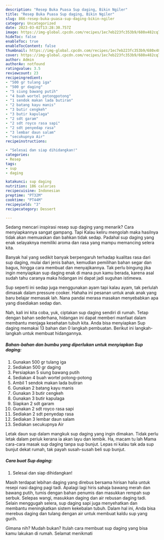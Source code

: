 ```yaml
---
description: "Resep Buka Puasa Sup daging, Bikin Ngiler"
title: "Resep Buka Puasa Sup daging, Bikin Ngiler"
slug: 866-resep-buka-puasa-sup-daging-bikin-ngiler
category: Uncategorized
date: 2023-03-02T13:28:30.757Z
image: https://img-global.cpcdn.com/recipes/1ec7eb223fc353b9/680x482cq70/sup-daging-foto-resep-utama.jpg
hideToc: false
enableToc: true
enableTocContent: false
thumbnail: https://img-global.cpcdn.com/recipes/1ec7eb223fc353b9/680x482cq70/sup-daging-foto-resep-utama.jpg
cover: https://img-global.cpcdn.com/recipes/1ec7eb223fc353b9/680x482cq70/sup-daging-foto-resep-utama.jpg
author: Admin
authorAv: notfound
ratingvalue: 3.5
reviewcount: 23
recipeingredient:
- "500 gr tulang iga"
- "500 gr daging"
- "5 siung bawang putih"
- "4 buah wortel potongpotong"
- "1 sendok makan lada butiran"
- "2 batang kayu manis"
- "3 butir cengkeh"
- "3 butir kapulaga"
- "2 sdt garam"
- "2 sdt royco rasa sapi"
- "2 sdt penyedap rasa"
- "3 lembar daun salam"
- "secukupnya Air"
recipeinstructions:

- "Selesai dan siap dihidangkan!"
categories:
- Resep
tags:
- sup
- daging

katakunci: sup daging 
nutrition: 186 calories
recipecuisine: Indonesian
preptime: "PT32M"
cooktime: "PT44M"
recipeyield: "3"
recipecategory: Dessert

---
```



Sedang mencari inspirasi resep sup daging yang menarik? Cara menyiapkannya sangat gampang. Tapi Kalau keliru mengolah maka hasilnya tidak akan memuaskan dan bahkan tidak sedap. Padahal sup daging yang enak selayaknya memiliki aroma dan rasa yang mampu memancing selera kita.


Banyak hal yang sedikit banyak berpengaruh terhadap kualitas rasa dari sup daging, mulai dari jenis bahan, kemudian pemilihan bahan segar dan bagus, hingga cara membuat dan menyajikannya. Tak perlu bingung jika ingin menyiapkan sup daging enak di mana pun kamu berada, karena asal sudah tahu caranya maka hidangan ini dapat jadi suguhan istimewa.

Sup seperti ini sedap juga menggunakan ayam tapi kalau ayam, tak perlulah dimasak dalam pressure cooker. Hahaha ini pesanan untuk anak anak yang baru belajar memasak lah. Nana pandai merasa masakan menyebabkan apa yang disediakan sedap dan.


Nah, kali ini kita coba, yuk, ciptakan sup daging sendiri di rumah. Tetap dengan bahan sederhana, hidangan ini dapat memberi manfaat dalam membantu menjaga kesehatan tubuh kita. Anda bisa menyiapkan Sup daging memakai 13 bahan dan 0 langkah pembuatan. Berikut ini langkah-langkah untuk membuat hidangannya.

<!--inarticleads1-->

##### Bahan-bahan dan bumbu yang diperlukan untuk menyiapkan Sup daging:

1. Gunakan 500 gr tulang iga
1. Sediakan 500 gr daging
1. Persiapkan 5 siung bawang putih
1. Sediakan 4 buah wortel potong-potong
1. Ambil 1 sendok makan lada butiran
1. Gunakan 2 batang kayu manis
1. Gunakan 3 butir cengkeh
1. Gunakan 3 butir kapulaga
1. Siapkan 2 sdt garam
1. Gunakan 2 sdt royco rasa sapi
1. Sediakan 2 sdt penyedap rasa
1. Sediakan 3 lembar daun salam
1. Sediakan secukupnya Air


Letak daun sup dalam mangkuk sup daging yang ingin dimakan. Tidak perlu letak dalam periuk kerana ia akan layu dan lembik. Ha, macam tu lah Mama cara-cara masak sup daging tanpa sup bunjut. Lepas ni kalau tak ada sup bunjut dekat rumah, tak payah susah-susah beli sup bunjut. 

<!--inarticleads2-->

##### Cara buat Sup daging:


1. Selesai dan siap dihidangkan!

Masih terdapat lebihan daging yang direbus bersama hirisan halia untuk resepi nasi daging pagi tadi. Apalagi lagi hiris sahaja bawang merah dan bawang putih, tumis dengan bahan penumis dan masukkan rempah sup serbuk. Selepas wangi, masukkan daging dan air rebusan daging tadi. Selain menggugah selera, sup daging sapi juga menyehatkan dan membantu meningkatkan sistem kekebalan tubuh. Dalam hal ini, Anda bisa merebus daging dan tulang dengan air untuk membuat kaldu sup yang gurih. 

Gimana nih? Mudah bukan? Itulah cara membuat sup daging yang bisa kamu lakukan di rumah. Selamat menikmati

